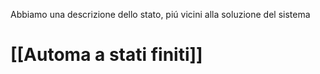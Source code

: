 Abbiamo una descrizione dello stato, piú vicini alla soluzione del sistema

# [[Automa a stati finiti]]